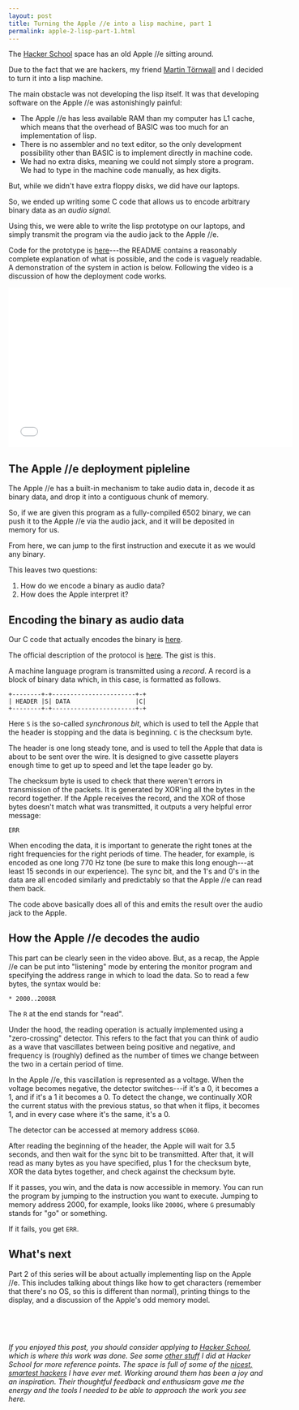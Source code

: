 ```yaml
---
layout: post
title: Turning the Apple //e into a lisp machine, part 1
permalink: apple-2-lisp-part-1.html
---
```



The [Hacker School](https://www.hackerschool.com/) space has an old Apple //e sitting around.

Due to the fact that we are hackers, my friend [Martin Törnwall](http://www.twitter.com/martintornwall) and I decided to turn it into a lisp machine.

The main obstacle was not developing the lisp itself. It was that developing software on the Apple //e was astonishingly painful:

* The Apple //e has less available RAM than my computer has L1 cache, which means that the overhead of BASIC was too much for an implementation of lisp.
* There is no assembler and no text editor, so the only development possibility other than BASIC is to implement directly in machine code.
* We had no extra disks, meaning we could not simply store a program. We had to type in the machine code manually, as hex digits.

But, while we didn't have extra floppy disks, we did have our laptops.

So, we ended up writing some C code that allows us to encode arbitrary binary data as an *audio signal*.

Using this, we were able to write the lisp prototype on our laptops, and simply transmit the program via the audio jack to the Apple //e.

Code for the prototype is [here](https://github.com/hausdorff/turtles)---the README contains a reasonably complete explanation of what is possible, and the code is vaguely readable. A demonstration of the system in action is below. Following the video is a discussion of how the deployment code works.


<iframe width="560" height="315" src="//www.youtube.com/embed/tey9sFqICSk" frameborder="0" allowfullscreen></iframe>


## The Apple //e deployment pipleline

The Apple //e has a built-in mechanism to take audio data in, decode it as binary data, and drop it into a contiguous chunk of memory.

So, if we are given this program as a fully-compiled 6502 binary, we can push it to the Apple //e via the audio jack, and it will be deposited in memory for us.

From here, we can jump to the first instruction and execute it as we would any binary.

This leaves two questions:

1. How do we encode a binary as audio data?
2. How does the Apple interpret it?

<p>


## Encoding the binary as audio data

Our C code that actually encodes the binary is [here](https://github.com/hausdorff/apple2e-audio-transport).

The official description of the protocol is [here](http://support.apple.com/kb/TA40730). The gist is this.

A machine language program is transmitted using a *record*. A record is a block of binary data which, in this case, is formatted as follows.

~~~
+--------+-+-----------------------+-+
| HEADER |S| DATA                  |C|
+--------+-+-----------------------+-+
~~~

Here `S` is the so-called *synchronous bit*, which is used to tell the Apple that the header is stopping and the data is beginning. `C` is the checksum byte.

The header is one long steady tone, and is used to tell the Apple that data is about to be sent over the wire. It is designed to give cassette players enough time to get up to speed and let the tape leader go by.

The checksum byte is used to check that there weren't errors in transmission of the packets. It is generated by XOR'ing all the bytes in the record together. If the Apple receives the record, and the XOR of those bytes doesn't match what was transmitted, it outputs a very helpful error message:

```
ERR
```

When encoding the data, it is important to generate the right tones at the right frequencies for the right periods of time. The header, for example, is encoded as one long 770 Hz tone (be sure to make this long enough---at least 15 seconds in our experience). The sync bit, and the 1's and 0's in the data are all encoded similarly and predictably so that the Apple //e can read them back.

The code above basically does all of this and emits the result over the audio jack to the Apple.


## How the Apple //e decodes the audio

This part can be clearly seen in the video above. But, as a recap, the Apple //e can be put into "listening" mode by entering the monitor program and specifying the address range in which to load the data. So to read a few bytes, the syntax would be:

```
* 2000..2008R
```

The `R` at the end stands for "read".

Under the hood, the reading operation is actually implemented using a "zero-crossing" detector. This refers to the fact that you can think of audio as a wave that vascillates between being positive and negative, and frequency is (roughly) defined as the number of times we change between the two in a certain period of time.

In the Apple //e, this vascillation is represented as a voltage. When the voltage becomes negative, the detector switches---if it's a 0, it becomes a 1, and if it's a 1 it becomes a 0. To detect the change, we continually XOR the current status with the previous status, so that when it flips, it becomes 1, and in every case where it's the same, it's a 0.

The detector can be accessed at memory address `$C060`.

After reading the beginning of the header, the Apple will wait for 3.5 seconds, and then wait for the sync bit to be transmitted. After that, it will read as many bytes as you have specified, plus 1 for the checksum byte, XOR the data bytes together, and check against the checksum byte.

If it passes, you win, and the data is now accessible in memory. You can run the program by jumping to the instruction you want to execute. Jumping to memory address 2000, for example, looks like `2000G`, where `G` presumably stands for "go" or something.

If it fails, you get `ERR`.

## What's next

Part 2 of this series will be about actually implementing lisp on the Apple //e. This includes talking about things like how to get characters (remember that there's no OS, so this is different than normal), printing things to the display, and a discussion of the Apple's odd memory model.

<p></p><br/>
<p></p><br/>

*If you enjoyed this post, you should consider applying to [Hacker School](https://www.hackerschool.com/), which is where this work was done. See some [other stuff](/obvious-python-parser.html) I did at Hacker School for more reference points. The space is full of some of the [nicest, smartest hackers](https://www.hackerschool.com/residents) I have ever met. Working around them has been a joy and an inspiration. Their thoughtful feedback and enthusiasm gave me the energy and the tools I needed to be able to approach the work you see here.*































